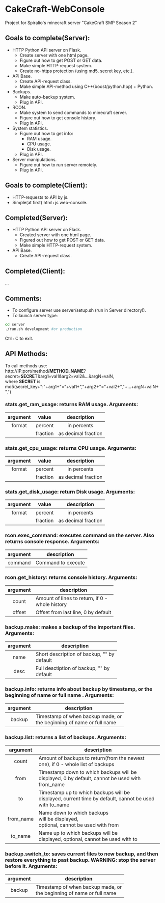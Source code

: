 # CakeCraft-WebConsole
Project for Spiralio's minecraft server "CakeCraft SMP Season 2"
## Goals to complete(Server):
- HTTP Python API server on Flask.
  * Create server with one html page.
  * Figure out how to get POST or GET data.
  * Make simple HTTP-request system.
  * Create no-https protection (using md5, secret key, etc.).
- API Base.
  * Create API-request class.
  * Make simple API-method using C++(boost/python.hpp) + Python.
- Backups.
  * Make auto-backup system.
  * Plug in API.
- RCON.
  * Make system to send commands to minecraft server.
  * Figure out how to get console history.
  * Plug in API.
- System statistics.
  * Figure out how to get info:
    - RAM usage.
    - CPU usage.
    - Disk usage.
  * Plug in API.
- Server manipulations.
  * Figure out how to run server remotely.
  * Plug in API.
## Goals to complete(Client):
- HTTP-requests to API by js.
- Simple(at first) html+js web-console.
## Completed(Server):
- HTTP Python API server on Flask.
  * Created server with one html page.
  * Figured out how to get POST or GET data.
  * Make simple HTTP-request system.
- API Base.
  * Create API-request class.
## Completed(Client):
...
## Comments:
- To configure server use server/setup.sh (run in Server directory!).
- To launch server type:
```bash
cd server
./run.sh development #or production
```
Ctrl+C to exit.
## API Methods:
To call methods use:<br/>
http://IP:port/method/**METHOD_NAME**?secret=**SECRET**&arg1=val1&arg2=val2&...&argN=valN,<br/>
where **SECRET** is md5(secret_key+":"+arg1+"="+val1+","+arg2+"="+val2+","+...+argN+valN+".")
### **stats.get_ram_usage**: returns RAM usage. Arguments:

| argument |   value  | description         |
|:--------:|:--------:|:-------------------:|
|  format  |  percent | in percents         |
|          | fraction | as decimal fraction |

### **stats.get_cpu_usage**: returns CPU usage. Arguments:

| argument |   value  | description         |
|:--------:|:--------:|:-------------------:|
|  format  |  percent | in percents         |
|          | fraction | as decimal fraction |

### **stats.get_disk_usage**: return Disk usage. Arguments:

| argument |   value  | description         |
|:--------:|:--------:|:-------------------:|
|  format  |  percent | in percents         |
|          | fraction | as decimal fraction |

### **rcon.exec_command**: executes command on the server. Also returns console response. Arguments:

| argument | description |
|:--------:|-------------|
| command | Command to execute |

### **rcon.get_history**: returns console history. Arguments:

| argument | description |
|:--------:|-------------|
| count | Amount of lines to return, if 0 - <br/>whole history |
| offset | Offset from last line, 0 by default |

### **backup.make**: makes a backup of the important files. Arguments:

| argument | description |
|:--------:|-------------|
| name | Short description of backup, "" by <br/>default |
| desc | Full desctiption of backup, "" by <br/>default |

### **backup.info**: returns info about backup by timestamp, or the beginning of name or full name . Arguments:
| argument | description |
|:--------:|-------------|
| backup | Timestamp of when backup made, or <br/>the beginning of name or full name |

### **backup.list**: returns a list of backups. Arguments:

| argument | description |
|:--------:|-------------|
| count | Amount of backups to return(from the newest <br/>one), if 0 - whole list of backups |
| from | Timestamp down to which backups will be <br/>displayed, 0 by default, cannot be used with from_name |
| to | Timestamp up to which backups will be <br/>displayed, current time by default, cannot be used with to_name |
| from_name | Name down to which backups <br/>will be displayed, <br/>optional, cannot be used with from |
| to_name | Name up to which backups will be <br/>displayed, optional, cannot be used with to |


### **backup.switch_to**: saves current files to new backup, and then restore everything to past backup. **WARNING: stop the server before it.** Arguments:

| argument | description |
|:--------:|-------------|
| backup | Timestamp of when backup made, or <br/>the beginning of name or full name |
